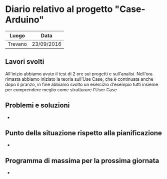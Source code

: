 # Diario relativo al progetto "Case-Arduino"
Luogo | Data
------------ | -------------
Trevano | 23/09/2016

## Lavori svolti
All'inizio abbiamo avuto il test di 2 ore sui progetti e sull'analisi.
Nell'ora rimasta abbiamo iniziato la teoria sull'Use Case, che è continuata anche dopo il pranzo,
in fine abbiamo svolto un esercizio d'esempio tutti insieme per comprendere meglio
come strutturare l'User Case

## Problemi e soluzioni
-
## Punto della situazione rispetto alla pianificazione
-
## Programma di massima per la prossima giornata
-
